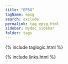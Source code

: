 ```yaml
---
title: "EPSG"
tagName: epsg
search: exclude
permalink: tag_epsg.html
sidebar: mydoc_sidebar
folder: tags
---
```

{% include taglogic.html %}

{% include links.html %}
